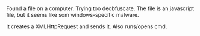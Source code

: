 # 

Found a file on a computer. Trying too deobfuscate.
The file is an javascript file, but it seems like som windows-specific malware.

It creates a XMLHttpRequest and sends it.
Also runs/opens cmd.

